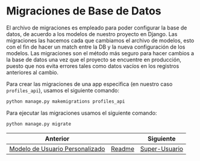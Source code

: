 # Migraciones de Base de Datos

El archivo de migraciones es empleado para poder configurar la base de datos, de acuerdo a los modelos de nuestro proyecto en Django. Las migraciones las hacemos cada que cambiamos el archivo de modelos, esto con el fin de hacer un match entre la DB y la nueva configuración de los modelos. Las migraciones son el método más seguro para hacer cambios a la base de datos una vez que el proyecto se encuentre en producción, puesto que nos evita errores tales como datos vacíos en los registros anteriores al cambio.

Para crear las migraciones de una app especifica (en nuestro caso `profiles_api`), usamos el siguiente comando:

```txt
python manage.py makemigrations profiles_api
```

Para ejecutar las migraciones usamos el siguiente comando:

```txt
python manage.py migrate
```

| Anterior |                        | Siguiente                                   |
| -------- | ---------------------- | ------------------------------------------- |
| [Modelo de Usuario Personalizado](04_Modelo_Usuario_Personalizado.md) | [Readme](../../README.md) | [Super-Usuario](06_Super_Usuario.md) |
